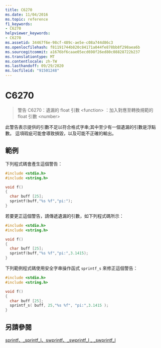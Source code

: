 ```yaml
---
title: C6270
ms.date: 11/04/2016
ms.topic: reference
f1_keywords:
- C6270
helpviewer_keywords:
- C6270
ms.assetid: 34467f6e-98cf-489c-ae5e-c08a744d86c3
ms.openlocfilehash: f81191744b820c84171a044fe878bb8f298aea6b
ms.sourcegitcommit: a1676bf6caae05ecd698f26ed80c08828722b237
ms.translationtype: MT
ms.contentlocale: zh-TW
ms.lasthandoff: 09/29/2020
ms.locfileid: "91501248"
---
```

# <a name="c6270"></a>C6270

> 警告 C6270：遺漏的 float 引數 \<function> ：加入對應至轉換規範的 float 引數 \<number>

此警告表示提供的引數不足以符合格式字串;其中至少有一個遺漏的引數是浮點數。 這項瑕疵可能會導致損毀，以及可能不正確的輸出。

## <a name="example"></a>範例

下列程式碼會產生這個警告：

```cpp
#include <stdio.h>
#include <string.h>

void f()
{
  char buff [25];
  sprintf(buff,"%s %f","pi:");
}
```

若要更正這個警告，請傳遞遺漏的引數，如下列程式碼所示：

```cpp
#include <stdio.h>
#include <string.h>

void f()
{
  char buff [25];
  sprintf(buff,"%s %f","pi:",3.1415);
}
```

下列範例程式碼使用安全字串操作函式 `sprintf_s` 來修正這個警告：

```cpp
#include <stdio.h>
#include <string.h>

void f()
{
  char buff [25];
  sprintf_s( buff, 25,"%s %f", "pi:",3.1415 );
}
```

## <a name="see-also"></a>另請參閱

[sprintf、_sprintf_l、swprintf、_swprintf_l \_ _swprintf_l](../c-runtime-library/reference/sprintf-sprintf-l-swprintf-swprintf-l-swprintf-l.md)
